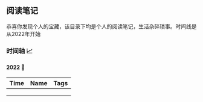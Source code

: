 ## 阅读笔记

恭喜你发现个人的宝藏，该目录下均是个人的阅读笔记，生活杂碎琐事。时间线是从2022年开始



### 时间轴 &#x1F4C8;



#### 2022  📅



| Time | Name | Tags |
| ---- | ---- | ---- |
|      |      |      |
|      |      |      |
|      |      |      |

